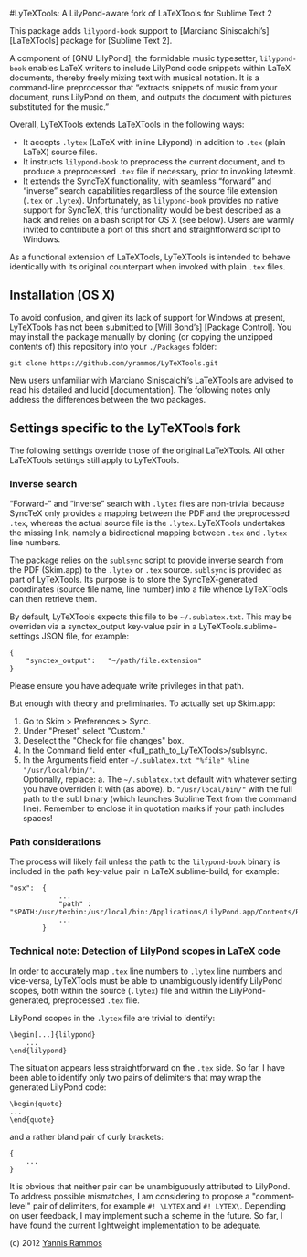 #LyTeXTools: A LilyPond-aware fork of LaTeXTools for Sublime Text 2

This package adds `lilypond-book` support to [Marciano Siniscalchi’s] [LaTeXTools] package for [Sublime Text 2].

A component of [GNU LilyPond], the formidable music typesetter, `lilypond-book` enables LaTeX writers to include LilyPond code snippets within LaTeX documents, thereby freely mixing text with musical notation. It is a command-line preprocessor that “extracts snippets of music from your document, runs LilyPond on them, and outputs the document with pictures substituted for the music.”

Overall, LyTeXTools extends LaTeXTools in the following ways:

* It accepts `.lytex` (LaTeX with inline Lilypond) in addition to `.tex` (plain LaTeX) source files.
* It instructs `lilypond-book` to preprocess the current document, and to produce a preprocessed `.tex` file if necessary, prior to invoking latexmk.
* It extends the SyncTeX functionality, with seamless “forward” and “inverse” search capabilities regardless of the source file extension (`.tex` or `.lytex`). Unfortunately, as `lilypond-book` provides no native support for SyncTeX, this functionality would be best described as a hack and relies on a bash script for OS X (see below). Users are warmly invited to contribute a port of this short and straightforward script to Windows.

As a functional extension of LaTeXTools, LyTeXTools is intended to behave identically with its original counterpart when invoked with plain `.tex` files.

## Installation (OS X)

To avoid confusion, and given its lack of support for Windows at present, LyTeXTools has not been submitted to [Will Bond’s] [Package Control]. You may install the package manually by cloning (or copying the unzipped contents of) this repository into your `./Packages` folder:

	git clone https://github.com/yrammos/LyTeXTools.git

New users unfamiliar with Marciano Siniscalchi’s LaTeXTools are advised to read his detailed and lucid [documentation]. The following notes only address the differences between the two packages.

## Settings specific to the LyTeXTools fork

The following settings override those of the original LaTeXTools. All other LaTeXTools settings still apply to LyTeXTools.

### Inverse search

“Forward-” and “inverse” search with `.lytex` files are non-trivial because SyncTeX only provides a mapping between the PDF and the preprocessed `.tex`, whereas the actual source file is the `.lytex`. LyTeXTools undertakes the missing link, namely a bidirectional mapping between `.tex` and `.lytex` line numbers.

The package relies on the `sublsync` script to provide inverse search from the PDF (Skim.app) to the `.lytex` or `.tex` source. `sublsync` is provided as part of LyTeXTools. Its purpose is to store the SyncTeX-generated coordinates (source file name, line number) into a file whence LyTeXTools can then retrieve them.

By default, LyTeXTools expects this file to be `~/.sublatex.txt`. This may be overriden via a synctex_output key-value pair in a LyTeXTools.sublime-settings JSON file, for example:

	{
    	"synctex_output":   "~/path/file.extension"
	}

Please ensure you have adequate write privileges in that path.

But enough with theory and preliminaries. To actually set up Skim.app:

1. Go to Skim > Preferences > Sync.
2. Under "Preset" select "Custom."
3. Deselect the "Check for file changes" box.
4. In the Command field enter <full_path_to_LyTeXTools>/sublsync.
5. In the Arguments field enter `~/.sublatex.txt "%file" %line "/usr/local/bin/"`. <br>Optionally, replace:
	a. The `~/.sublatex.txt` default with whatever setting you have overriden it with (as above).
	b. `"/usr/local/bin/"` with the full path to the subl binary (which launches Sublime Text from the command line). Remember to enclose it in quotation marks if your path includes spaces!

### Path considerations

The process will likely fail unless the path to the `lilypond-book` binary is included in the path key-value pair in LaTeX.sublime-build, for example:

	"osx":  {
    	        ...
        	    "path" : "$PATH:/usr/texbin:/usr/local/bin:/Applications/LilyPond.app/Contents/Resources/bin/"
            	...
	        }

### Technical note: Detection of LilyPond scopes in LaTeX code

In order to accurately map `.tex` line numbers to `.lytex` line numbers and vice-versa, LyTeXTools must be able to unambiguously identify LilyPond scopes, both within the source (`.lytex`) file and within the LilyPond-generated, preprocessed `.tex` file.

LilyPond scopes in the `.lytex` file are trivial to identify:

	\begin[...]{lilypond}
		...
	\end{lilypond}

The situation appears less straightforward on the `.tex` side. So far, I have been able to identify only two pairs of delimiters that may wrap the generated LilyPond code:

	\begin{quote}
	...
	\end{quote}

and a rather bland pair of curly brackets:

	{
		...
	}

It is obvious that neither pair can be unambiguously attributed to LilyPond. To address possible mismatches, I am considering to propose a "comment-level" pair of delimiters, for example `#! \LYTEX` and `#! LYTEX\`. Depending on user feedback, I may implement such a scheme in the future. So far, I have found the current lightweight implementation to be adequate.

(c) 2012 [Yannis Rammos](twitter.com/yannisrammos)